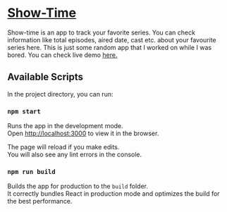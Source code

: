 # [Show-Time](http://frozen-springs-87821.herokuapp.com)

Show-time is an app to track your favorite series. You can check information like total episodes, aired date, cast etc. about your favourite series here.
This is just some random app that I worked on while I was bored.
You can check live demo [here.](http://frozen-springs-87821.herokuapp.com)

## Available Scripts

In the project directory, you can run:

### `npm start`

Runs the app in the development mode.<br>
Open [http://localhost:3000](http://localhost:3000) to view it in the browser.

The page will reload if you make edits.<br>
You will also see any lint errors in the console.

### `npm run build`

Builds the app for production to the `build` folder.<br>
It correctly bundles React in production mode and optimizes the build for the best performance.
